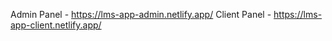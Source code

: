 
 Admin Panel - https://lms-app-admin.netlify.app/
 Client Panel - https://lms-app-client.netlify.app/
